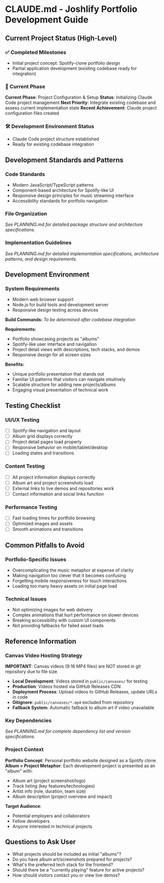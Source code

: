 # CLAUDE.md - Joshlify Portfolio Development Guide

## Current Project Status (High-Level)

### ✅ Completed Milestones
- Initial project concept: Spotify-clone portfolio design
- Partial application development (existing codebase ready for integration)

### 🎯 Current Phase
**Current Phase**: Project Configuration & Setup
**Status**: Initializing Claude Code project management
**Next Priority**: Integrate existing codebase and assess current implementation state
**Recent Achievement**: Claude project configuration files created

### 🛠️ Development Environment Status
- Claude Code project structure established
- Ready for existing codebase integration

## Development Standards and Patterns

### Code Standards
- Modern JavaScript/TypeScript patterns
- Component-based architecture for Spotify-like UI
- Responsive design principles for music streaming interface
- Accessibility standards for portfolio navigation

### File Organization
*See PLANNING.md for detailed package structure and architecture specifications.*

### Implementation Guidelines
*See PLANNING.md for detailed implementation specifications, architecture patterns, and design requirements.*

## Development Environment

### System Requirements
- Modern web browser support
- Node.js for build tools and development server
- Responsive design testing across devices

**Build Commands:**
*To be determined after codebase integration*

**Requirements:**
- Portfolio showcasing projects as "albums"
- Spotify-like user interface and navigation
- Project detail views with descriptions, tech stacks, and demos
- Responsive design for all screen sizes

**Benefits:**
- Unique portfolio presentation that stands out
- Familiar UI patterns that visitors can navigate intuitively
- Scalable structure for adding new projects/albums
- Engaging visual presentation of technical work

## Testing Checklist

### UI/UX Testing
- [ ] Spotify-like navigation and layout
- [ ] Album grid displays correctly
- [ ] Project detail pages load properly
- [ ] Responsive behavior on mobile/tablet/desktop
- [ ] Loading states and transitions

### Content Testing
- [ ] All project information displays correctly
- [ ] Album art and project screenshots load
- [ ] External links to live demos and repositories work
- [ ] Contact information and social links function

### Performance Testing
- [ ] Fast loading times for portfolio browsing
- [ ] Optimized images and assets
- [ ] Smooth animations and transitions

## Common Pitfalls to Avoid

### Portfolio-Specific Issues
- Overcomplicating the music metaphor at expense of clarity
- Making navigation too clever that it becomes confusing
- Forgetting mobile responsiveness for touch interactions
- Loading too many heavy assets on initial page load

### Technical Issues
- Not optimizing images for web delivery
- Complex animations that hurt performance on slower devices
- Breaking accessibility with custom UI components
- Not providing fallbacks for failed asset loads

## Reference Information

### Canvas Video Hosting Strategy
**IMPORTANT**: Canvas videos (9:16 MP4 files) are NOT stored in git repository due to file size.
- **Local Development**: Videos stored in `public/canvases/` for testing
- **Production**: Videos hosted via GitHub Releases CDN
- **Deployment Process**: Upload videos to GitHub Releases, update URLs in code
- **Gitignore**: `public/canvases/*.mp4` excluded from repository
- **Fallback System**: Automatic fallback to album art if video unavailable

### Key Dependencies
*See PLANNING.md for complete dependency list and version specifications.*

### Project Context
**Portfolio Concept**: Personal portfolio website designed as a Spotify clone
**Album = Project Metaphor**: Each development project is presented as an "album" with:
- Album art (project screenshot/logo)
- Track listing (key features/technologies)
- Artist info (role, duration, team size)
- Album description (project overview and impact)

**Target Audience**: 
- Potential employers and collaborators
- Fellow developers
- Anyone interested in technical projects

## Questions to Ask User
- What projects should be included as initial "albums"?
- Do you have album art/screenshots prepared for projects?
- What's the preferred tech stack for the frontend?
- Should there be a "currently playing" feature for active projects?
- How should visitors contact you or view live demos?